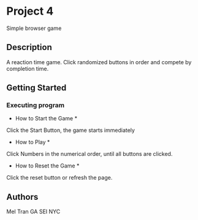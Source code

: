 # Project 4

Simple browser game

## Description

A reaction time game. Click randomized buttons in order and compete by completion time.

## Getting Started

### Executing program

* How to Start the Game *

Click the Start Button, the game starts immediately

* How to Play *

Click Numbers in the numerical order, until all buttons are clicked.

* How to Reset the Game *

Click the reset button or refresh the page.

## Authors

Mel Tran
GA SEI NYC
